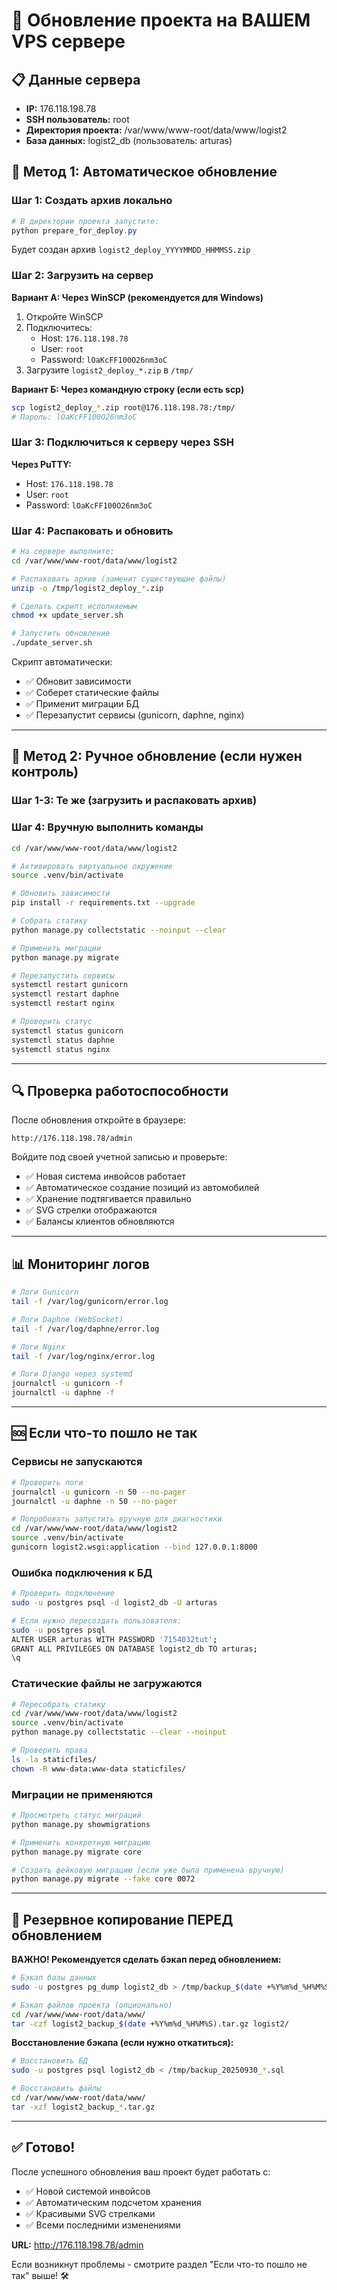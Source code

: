 # 🚀 Обновление проекта на ВАШЕМ VPS сервере

## 📋 Данные сервера

- **IP:** 176.118.198.78
- **SSH пользователь:** root
- **Директория проекта:** /var/www/www-root/data/www/logist2
- **База данных:** logist2_db (пользователь: arturas)

## 🔧 Метод 1: Автоматическое обновление

### Шаг 1: Создать архив локально

```powershell
# В директории проекта запустите:
python prepare_for_deploy.py
```

Будет создан архив `logist2_deploy_YYYYMMDD_HHMMSS.zip`

### Шаг 2: Загрузить на сервер

**Вариант А: Через WinSCP (рекомендуется для Windows)**

1. Откройте WinSCP
2. Подключитесь:
   - Host: `176.118.198.78`
   - User: `root`
   - Password: `lOaKcFF100O26nm3oC`
3. Загрузите `logist2_deploy_*.zip` в `/tmp/`

**Вариант Б: Через командную строку (если есть scp)**

```bash
scp logist2_deploy_*.zip root@176.118.198.78:/tmp/
# Пароль: lOaKcFF100O26nm3oC
```

### Шаг 3: Подключиться к серверу через SSH

**Через PuTTY:**
- Host: `176.118.198.78`
- User: `root`
- Password: `lOaKcFF100O26nm3oC`

### Шаг 4: Распаковать и обновить

```bash
# На сервере выполните:
cd /var/www/www-root/data/www/logist2

# Распаковать архив (заменит существующие файлы)
unzip -o /tmp/logist2_deploy_*.zip

# Сделать скрипт исполняемым
chmod +x update_server.sh

# Запустить обновление
./update_server.sh
```

Скрипт автоматически:
- ✅ Обновит зависимости
- ✅ Соберет статические файлы
- ✅ Применит миграции БД
- ✅ Перезапустит сервисы (gunicorn, daphne, nginx)

---

## 🔧 Метод 2: Ручное обновление (если нужен контроль)

### Шаг 1-3: Те же (загрузить и распаковать архив)

### Шаг 4: Вручную выполнить команды

```bash
cd /var/www/www-root/data/www/logist2

# Активировать виртуальное окружение
source .venv/bin/activate

# Обновить зависимости
pip install -r requirements.txt --upgrade

# Собрать статику
python manage.py collectstatic --noinput --clear

# Применить миграции
python manage.py migrate

# Перезапустить сервисы
systemctl restart gunicorn
systemctl restart daphne
systemctl restart nginx

# Проверить статус
systemctl status gunicorn
systemctl status daphne
systemctl status nginx
```

---

## 🔍 Проверка работоспособности

После обновления откройте в браузере:
```
http://176.118.198.78/admin
```

Войдите под своей учетной записью и проверьте:
- ✅ Новая система инвойсов работает
- ✅ Автоматическое создание позиций из автомобилей
- ✅ Хранение подтягивается правильно
- ✅ SVG стрелки отображаются
- ✅ Балансы клиентов обновляются

---

## 📊 Мониторинг логов

```bash
# Логи Gunicorn
tail -f /var/log/gunicorn/error.log

# Логи Daphne (WebSocket)
tail -f /var/log/daphne/error.log

# Логи Nginx
tail -f /var/log/nginx/error.log

# Логи Django через systemd
journalctl -u gunicorn -f
journalctl -u daphne -f
```

---

## 🆘 Если что-то пошло не так

### Сервисы не запускаются

```bash
# Проверить логи
journalctl -u gunicorn -n 50 --no-pager
journalctl -u daphne -n 50 --no-pager

# Попробовать запустить вручную для диагностики
cd /var/www/www-root/data/www/logist2
source .venv/bin/activate
gunicorn logist2.wsgi:application --bind 127.0.0.1:8000
```

### Ошибка подключения к БД

```bash
# Проверить подключение
sudo -u postgres psql -d logist2_db -U arturas

# Если нужно пересоздать пользователя:
sudo -u postgres psql
ALTER USER arturas WITH PASSWORD '7154032tut';
GRANT ALL PRIVILEGES ON DATABASE logist2_db TO arturas;
\q
```

### Статические файлы не загружаются

```bash
# Пересобрать статику
cd /var/www/www-root/data/www/logist2
source .venv/bin/activate
python manage.py collectstatic --clear --noinput

# Проверить права
ls -la staticfiles/
chown -R www-data:www-data staticfiles/
```

### Миграции не применяются

```bash
# Просмотреть статус миграций
python manage.py showmigrations

# Применить конкретную миграцию
python manage.py migrate core

# Создать фейковую миграцию (если уже была применена вручную)
python manage.py migrate --fake core 0072
```

---

## 🔄 Резервное копирование ПЕРЕД обновлением

**ВАЖНО! Рекомендуется сделать бэкап перед обновлением:**

```bash
# Бэкап базы данных
sudo -u postgres pg_dump logist2_db > /tmp/backup_$(date +%Y%m%d_%H%M%S).sql

# Бэкап файлов проекта (опционально)
cd /var/www/www-root/data/www/
tar -czf logist2_backup_$(date +%Y%m%d_%H%M%S).tar.gz logist2/
```

**Восстановление бэкапа (если нужно откатиться):**

```bash
# Восстановить БД
sudo -u postgres psql logist2_db < /tmp/backup_20250930_*.sql

# Восстановить файлы
cd /var/www/www-root/data/www/
tar -xzf logist2_backup_*.tar.gz
```

---

## ✅ Готово!

После успешного обновления ваш проект будет работать с:
- ✅ Новой системой инвойсов
- ✅ Автоматическим подсчетом хранения
- ✅ Красивыми SVG стрелками
- ✅ Всеми последними изменениями

**URL:** http://176.118.198.78/admin

Если возникнут проблемы - смотрите раздел "Если что-то пошло не так" выше! 🛠️


